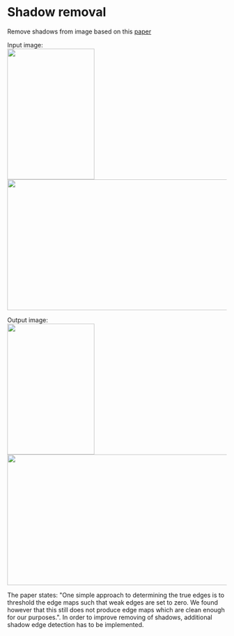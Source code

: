 # Shadow removal
Remove shadows from image based on this [paper](https://dl.acm.org/doi/10.5555/645318.649239)

Input image:<br />
<img src="https://user-images.githubusercontent.com/11437555/81850212-fac30680-9557-11ea-9818-2b71b620341a.png" width="200" height="300">
<img src="https://user-images.githubusercontent.com/11437555/81921639-35ba4e00-95db-11ea-9e90-b84070bb966d.jpg" width="641" height="300">


Output image:<br />
<img src="https://user-images.githubusercontent.com/11437555/81850839-d0257d80-9558-11ea-91ae-9ff8c983e7a4.png" width="200" height="300">
<img src="https://user-images.githubusercontent.com/11437555/81921856-8af65f80-95db-11ea-8485-30f13f969768.png" width="641" height="300">

The paper states: 
"One simple approach to determining the true edges is to threshold the edge
maps such that weak edges are set to zero. We found however that this still does
not produce edge maps which are clean enough for our purposes.". In order to improve removing of shadows, additional shadow edge detection has to be implemented.

